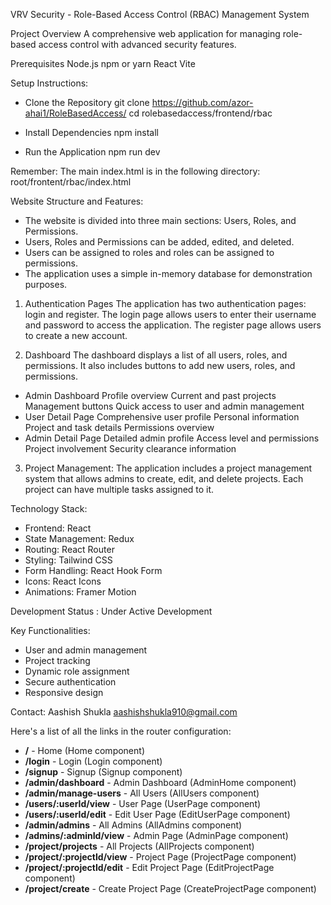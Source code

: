VRV Security - Role-Based Access Control (RBAC) Management System

Project Overview
A comprehensive web application for managing role-based access control with advanced security features.

Prerequisites
Node.js
npm or yarn
React
Vite

Setup Instructions:

- Clone the Repository
git clone <https://github.com/azor-ahai1/RoleBasedAccess/>
cd rolebasedaccess/frontend/rbac

- Install Dependencies
npm install

- Run the Application
npm run dev

Remember: The main index.html is in the following directory:
root/frontent/rbac/index.html

Website Structure and Features:
- The website is divided into three main sections: Users, Roles, and Permissions.
- Users, Roles and Permissions can be added, edited, and deleted.
- Users can be assigned to roles and roles can be assigned to permissions.
- The application uses a simple in-memory database for demonstration purposes.

1. Authentication Pages
The application has two authentication pages: login and register. The login page allows users to enter their username and password to access the application. The register page allows users to create a new account.

2. Dashboard
The dashboard displays a list of all users, roles, and permissions. It also includes buttons to add new users, roles, and permissions. 

- Admin Dashboard
    Profile overview
    Current and past projects
    Management buttons
    Quick access to user and admin management
- User Detail Page
    Comprehensive user profile
    Personal information
    Project and task details
    Permissions overview
- Admin Detail Page
    Detailed admin profile
    Access level and permissions
    Project involvement
    Security clearance information

3. Project Management:
The application includes a project management system that allows admins to create, edit, and delete projects. Each project can have multiple tasks assigned to it.

Technology Stack: 
- Frontend: React
- State Management: Redux
- Routing: React Router
- Styling: Tailwind CSS
- Form Handling: React Hook Form
- Icons: React Icons
- Animations: Framer Motion

Development Status :  Under Active Development 

Key Functionalities:
- User and admin management
- Project tracking
- Dynamic role assignment
- Secure authentication
- Responsive design

Contact:
Aashish Shukla
aashishshukla910@gmail.com

Here's a list of all the links in the router configuration:

- **/**                         -       Home (Home component)  
- **/login**                    -       Login (Login component)  
- **/signup**                   -       Signup (Signup component)  
- **/admin/dashboard**          -       Admin Dashboard (AdminHome component)  
- **/admin/manage-users**       -       All Users (AllUsers component)  
- **/users/:userId/view**       -       User Page (UserPage component)  
- **/users/:userId/edit**       -       Edit User Page (EditUserPage component)  
- **/admin/admins**             -       All Admins (AllAdmins component)  
- **/admins/:adminId/view**     -       Admin Page (AdminPage component)  
- **/project/projects**         -       All Projects (AllProjects component)  
- **/project/:projectId/view**  -       Project Page (ProjectPage component)  
- **/project/:projectId/edit**  -       Edit Project Page (EditProjectPage component)  
- **/project/create**           -       Create Project Page (CreateProjectPage component)  
